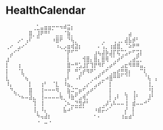 # HealthCalendar
⠀⠀⠀⠀⠀⠀⠀⢀⣁⣤⣶⣶⡒⠒⠲⠾⣭⡆⠀⠀⠀⠀⠀⠀⠀⠀⠀⠀⠀⠀⠀⠀⠀⠀⠀⠀⠀⠀⠀⠀⠀
⠀⠀⠀⠀⠀⠀⣿⡀⣸⠟⠛⠃⠀⣀⣀⠈⣷⡀⠀⠀⠀⠀⠀⠀⠀⠀⠀⠀⠀⠀⠀⠀⣴⠀⠀⠀⠀⠀⠀⠀
⠀⠀⠀⡠⠂⢠⠏⠀⠉⠀⠀⠀⠰⣿⠟⠀⠙⢧⡀⠀⠀⠀⠀⠀⠀⢀⠀⠀⢀⢀⡀⣼⣧⡾⠃⠀⠀⠀⠀⠀
⢀⠔⠀⣠⠔⠁⠀⠀⠀⠀⠀⠀⠀⠰⢄⡠⣶⢾⣽⡆⠀⠀⠀⠀⠄⢡⡀⢰⣾⣿⡀⠈⠵⠟⠛⠀⠀⠀⠀⠀
⠀⣠⠊⠁⠀⠀⠀⠀⠀⠀⠀⠀⠀⠀⠀⠈⡟⠋⠉⠀⠀⠀⠀⣰⢦⣼⡷⣼⡏⢯⢉⣡⠖⠋⣩⡇⠀⠀⠀⠀
⣰⠁⠀⠀⠀⠀⠀⠀⠀⠀⠀⠀⠀⠀⠀⠀⡇⠀⠀⠀⢺⣿⡄⣿⡄⣿⢿⠈⢁⡴⠋⠀⢀⣴⣋⡀⠀⠀⠀⠀
⡇⠀⠀⢰⠀⠀⠀⠀⠀⠀⠀⠀⠀⠀⠀⠀⣿⠒⢛⣡⣸⡏⢹⡟⠻⠏⢀⡴⠋⠀⣠⣖⠻⠿⠿⣤⡀⠀⠀⠀
⡇⠀⠀⠈⣇⠀⠀⠀⠀⠀⠀⠀⠀⠀⠀⠀⡟⠀⠛⢡⡞⠻⠟⠁⢀⡴⠋⢀⣤⣞⣛⣻⡆⠀⠀⠉⢇⠀⠀⠀
⣇⠀⠀⠀⠈⢦⠀⠀⠀⠀⠀⠀⠀⠀⠀⢠⠇⠀⠠⠏⠀⠀⢀⠴⠋⣀⠴⣿⠛⠛⠁⠈⠁⠀⠀⠀⠈⢧⠀⡄
⠸⡄⠀⠀⠀⠀⡇⠀⠀⢰⠃⠀⠈⣇⠀⠸⣦⡀⠀⠀⢀⡔⠁⣠⠞⠁⠀⡇⠀⠀⠀⠀⠀⠀⠀⠀⠀⢸⡀⠀
⠀⠙⣄⠀⠀⠀⣿⠀⠀⢸⠒⠒⠒⠻⡀⠀⣷⠬⣉⡶⠋⣠⠞⠁⠀⠀⠀⡇⠀⠀⠀⡀⠀⢠⠀⠀⠀⠘⡇⠀
⠀⠀⠈⠑⠦⠤⣽⣄⠀⢸⠤⠤⠤⠤⢷⡀⠸⣷⠋⣠⢾⡁⠀⠀⠀⠀⠀⡇⢠⠇⠀⢹⠀⢸⠃⠀⠀⣸⠃⠀
⠀⠀⠀⠀⠀⠀⠀⢹⠀⢸⠀⠀⠀⠀⠀⢈⠦⣀⣙⣻⡞⠃⠀⠀⠀⢀⡼⢡⠧⠤⠤⢸⠀⣾⠤⠤⠚⠁⠀⠀
⠀⠀⠀⠀⠀⠀⠀⢸⡀⠸⡄⠀⠀⠀⠀⣧⠴⠃⠉⠉⠁⠀⠀⠰⣾⡭⠔⠁⠀⠀⠀⡜⠀⡇⠀⠀⠀⠀⠀⠀
⠀⠀⠀⠀⠀⠀⠀⠀⠳⢤⣼⡆⠀⠀⠀⠀⠀⠀⠀⠀⠀⠀⠀⠂⠄⠀⠀⠀⠀⠀⢰⣥⣴⠃⠀⠀⠀⠀⠀⠀
⠀⠀⠀⠀⠀⠀⠀⠀⠐⠀⠤⠐⠀⠀⠀⠀⠀⠀⠀⠀⠀⠀⠀⠀⠀⠀⠀⠀⠀⠀⠀⠀⠀⠀⠀⠀⠀⠀⠀⠀⠀⠀⠀⠀⠀⠀⠀⠀⠀⠀⠀⠀⠀⠀⠀⠀⠀⠀⠀⠀⠀⠀⠀⠀⠀⠀⠀⠀⠀⠀⠀⠀⠀⠀⠀⠀⠀⠀⠀⠀⠀⠀⠀⠀⠀⠀⠀⠀⠀⠀⠀⠀⠀⠀⠀⠀⠀⠀⠀⠀⠀⠀⠀⠀⠀⠀